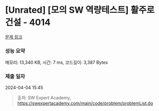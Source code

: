 # [Unrated] [모의 SW 역량테스트] 활주로 건설 - 4014 

[문제 링크](https://swexpertacademy.com/main/code/problem/problemDetail.do?contestProbId=AWIeW7FakkUDFAVH) 

### 성능 요약

메모리: 13,340 KB, 시간: 7 ms, 코드길이: 3,387 Bytes

### 제출 일자

2024-04-04 15:45



> 출처: SW Expert Academy, https://swexpertacademy.com/main/code/problem/problemList.do